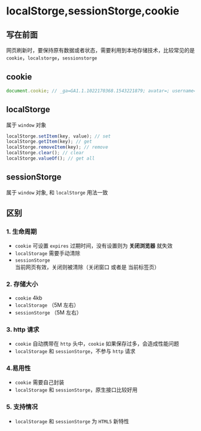 # localStorge,sessionStorge,cookie

## 写在前面

网页刷新时，要保持原有数据或者状态，需要利用到本地存储技术，比较常见的是 `cookie`，`localstorge`，`sessionstorge`

## cookie

```javascript
document.cookie; // _ga=GA1.1.1022170368.1543221879; avatar=; username=admin; sidebarStatus=1
```

## localStorge

属于 `window` 对象

```javascript
localStorge.setItem(key, value); // set
localStorge.getItem(key); // get
localStorge.removeItem(key); // remove
localStorge.clear(); // clear
localStorge.valueOf(); // get all
```

## sessionStorge

属于 `window` 对象, 和 `localStorge` 用法一致

## 区别

### 1. 生命周期

- `cookie` 可设置 `expires` 过期时间，没有设置则为 **关闭浏览器** 就失效
- `localStorage` 需要手动清除
- `sessionStorge` 当前网页有效，关闭则被清除（关闭窗口 或者是 当前标签页）

### 2. 存储大小

- `cookie` 4kb
- `localStorage` （5M 左右）
- `sessionStorge` （5M 左右）

### 3. http 请求

- `cookie` 自动携带在 `http` 头中，`cookie` 如果保存过多，会造成性能问题
- `localStorage` 和 `sessionStorge`，不参与 `http` 请求

### 4.易用性

- `cookie` 需要自己封装
- `localStorage` 和 `sessionStorge`，原生接口比较好用

### 5. 支持情况

- `localStorage` 和 `sessionStorge` 为 `HTML5` 新特性